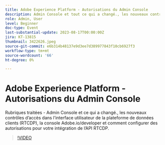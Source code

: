 ```yaml
---
title: Adobe Experience Platform - Autorisations du Admin Console
description: Admin Console et tout ce qui a changé., les nouveaux contrôles d’accès dans l’interface utilisateur de la plateforme de données clients (RTCDP), la console Adobe.io/developer et comment configurer des autorisations pour votre intégration de l’API RTCDP.
role: Admin, User
level: Beginner
doc-type: Event
last-substantial-update: 2023-08-17T00:00:00Z
jira: KT-13815
thumbnail: 3422626.jpeg
source-git-commit: e6b314b48137e9d3ee7d389977843f10cb6927f3
workflow-type: tm+mt
source-wordcount: '66'
ht-degree: 0%

---
```


# Adobe Experience Platform - Autorisations du Admin Console

Rubriques traitées - Admin Console et ce qui a changé., les nouveaux contrôles d’accès dans l’interface utilisateur de la plateforme de données clients (RTCDP), la console Adobe.io/developer et comment configurer des autorisations pour votre intégration de l’API RTCDP.

>[!VIDEO](https://video.tv.adobe.com/v/3422626/?learn=on)
